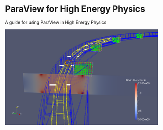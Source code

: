 # ParaView for High Energy Physics
A guide for using ParaView in High Energy Physics

![frontpage](img/frontpage.png)

